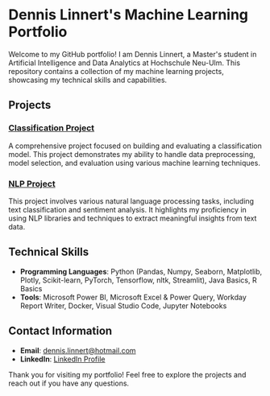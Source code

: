 # Dennis Linnert's Machine Learning Portfolio

Welcome to my GitHub portfolio! I am Dennis Linnert, a Master's student in Artificial Intelligence and Data Analytics at Hochschule Neu-Ulm. This repository contains a collection of my machine learning projects, showcasing my technical skills and capabilities.

## Projects

### [Classification Project](./Classification%20Project/README.md)
A comprehensive project focused on building and evaluating a classification model. This project demonstrates my ability to handle data preprocessing, model selection, and evaluation using various machine learning techniques.

### [NLP Project](./NLP%20Project/README.md)
This project involves various natural language processing tasks, including text classification and sentiment analysis. It highlights my proficiency in using NLP libraries and techniques to extract meaningful insights from text data.

## Technical Skills

- **Programming Languages**: Python (Pandas, Numpy, Seaborn, Matplotlib, Plotly, Scikit-learn, PyTorch, Tensorflow, nltk, Streamlit), Java Basics, R Basics
- **Tools**: Microsoft Power BI, Microsoft Excel & Power Query, Workday Report Writer, Docker, Visual Studio Code, Jupyter Notebooks

## Contact Information

- **Email**: [dennis.linnert@hotmail.com](mailto:dennis.linnert@hotmail.com)
- **LinkedIn**: [LinkedIn Profile](https://www.linkedin.com/in/dennis-linnert-7a99b620b)

Thank you for visiting my portfolio! Feel free to explore the projects and reach out if you have any questions.
